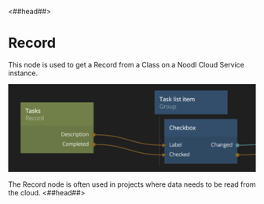 <##head##>
# Record
This node is used to get a Record from a Class on a Noodl Cloud Service instance. 

![](./record-node.png ':class=img-size-l')

The Record node is often used in projects where data needs to be read from the cloud.
<##head##>